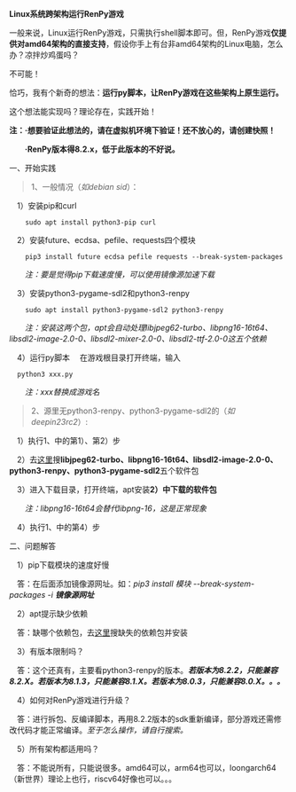 **Linux系统跨架构运行RenPy游戏**

一般来说，Linux运行RenPy游戏，只需执行shell脚本即可。但，RenPy游戏**仅提供对amd64架构的直接支持**，假设你手上有台非amd64架构的Linux电脑，怎么办？凉拌炒鸡蛋吗？

不可能！

恰巧，我有个新奇的想法：**运行py脚本，让RenPy游戏在这些架构上原生运行。**

这个想法能实现吗？理论存在，实践开始！

**注：·想要验证此想法的，请在虚拟机环境下验证！还不放心的，请创建快照！**

**&emsp;&emsp;·RenPy版本得8.2.x，低于此版本的不好说。**

一、开始实践

>1、一般情况（_如debian sid_）：

&emsp;1）安装pip和curl
```
    sudo apt install python3-pip curl
```
&emsp;2）安装future、ecdsa、pefile、requests四个模块
```
    pip3 install future ecdsa pefile requests --break-system-packages
```
&emsp;&emsp;_注：要是觉得pip下载速度慢，可以使用镜像源加速下载_

&emsp;3）安装python3-pygame-sdl2和python3-renpy
```
    sudo apt install python3-pygame-sdl2 python3-renpy
```
&emsp;&emsp;_注：安装这两个包，apt会自动处理libjpeg62-turbo、libpng16-16t64、libsdl2-image-2.0-0、libsdl2-mixer-2.0-0、libsdl2-ttf-2.0-0这五个依赖_

&emsp;4）运行py脚本
&emsp;在游戏根目录打开终端，输入
  ```
    python3 xxx.py
  ```
&emsp;&emsp;_注：xxx替换成游戏名_

>2、源里无python3-renpy、python3-pygame-sdl2的（_如deepin23rc2_）:

&emsp;1）执行1、中的第1）、第2）步

&emsp;2）去[这里](https://www.debian.org/distrib/packages)搜**libjpeg62-turbo、libpng16-16t64、libsdl2-image-2.0-0、python3-renpy、python3-pygame-sdl2**五个软件包

&emsp;3）进入下载目录，打开终端，apt安装**2）中下载的软件包**

&emsp;&emsp;_注：libpng16-16t64会替代libpng-16，这是正常现象_

&emsp;4）执行1、中的第4）步

二、问题解答

&emsp;1）pip下载模块的速度好慢

&emsp;答：在后面添加镜像源网址。如：_pip3 install 模块 --break-system-packages -i **镜像源网址**_

&emsp;2）apt提示缺少依赖

&emsp;答：缺哪个依赖包，去[这里](https://www.debian.org/distrib/packages)搜缺失的依赖包并安装

&emsp;3）有版本限制吗？

&emsp;答：这个还真有，主要看python3-renpy的版本。_**若版本为8.2.2，只能兼容8.2.X。若版本为8.1.3，只能兼容8.1.X。若版本为8.0.3，只能兼容8.0.X。。。**_

&emsp;4）如何对RenPy游戏进行升级？

&emsp;答：进行拆包、反编译脚本，再用8.2.2版本的sdk重新编译，部分游戏还需修改代码才能正常编译。_至于怎么操作，请自行搜索。_

&emsp;5）所有架构都适用吗？

&emsp;答：不能说所有，只能说很多。amd64可以，arm64也可以，loongarch64（新世界）理论上也行，riscv64好像也可以。。。
